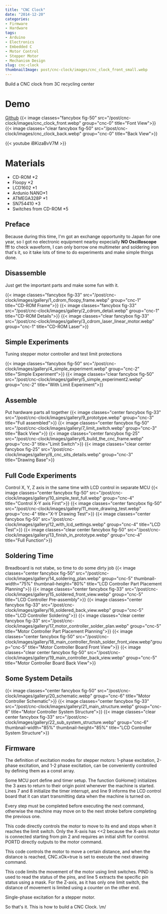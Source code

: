 ```yaml
---
title: "CNC Clock"
date: "2014-12-20"
categories:
- Firmware
- Hardware
tags:
- Arduino
- Electronics
- Embedded C
- Motor Control
- Stepper Motor
- Mechanism Design
slug: cnc-clock
thumbnailImage: post/cnc-clock/images/cnc_clock_front_small.webp
---
```


<!-- for peek -->
Build a CNC clock from 3C recycling center

<!--more-->
# Demo
[Github](https://github.com/armcortex/CNC_Clock)
{{< image classes="fancybox fig-50" src="/post/cnc-clock/images/cnc_clock_front.webp" group="cnc-0" title="Font View">}}
{{< image classes="clear fancybox fig-50" src="/post/cnc-clock/images/cnc_clock_back.webp" group="cnc-0" title="Back View">}}

{{< youtube iBKizaBvV7M >}}


# Materials
- CD-ROM *2
- Floopy *2
- LCD1602 *1
- Ardunio NANO*1
- ATMEGA328P *1
- SN754410 *3
- Switches from CD-ROM *5

## Preface
Because during this time, I'm got an exchange opportunity to Japan for one year, so I got no electronic equipment nearby
expecially **NO Oscilloscope !!!** to check waveform, I can only borrow one multimeter and soldering iron that's it, 
so it take lots of time to do experiments and make simple things done.

## Disassemble 
Just get the important parts and make some fun with it.

{{< image classes="fancybox fig-33" src="/post/cnc-clock/images/gallery/1_cdrom_floopy_frame.webp" group="cnc-1" title="CD-ROM Frame">}}
{{< image classes="fancybox fig-33" src="/post/cnc-clock/images/gallery/2_cdrom_detail.webp" group="cnc-1" title="CD-ROM Details">}}
{{< image classes="clear fancybox fig-33" src="/post/cnc-clock/images/gallery/3_cdrom_laser_linear_motor.webp" group="cnc-1" title="CD-ROM Laser">}}

## Simple Experiments
Tuning stepper motor controller and test limit protections

{{< image classes="fancybox fig-50" src="/post/cnc-clock/images/gallery/4_simple_experiment.webp" group="cnc-2" title="Simple Experiment">}}
{{< image classes="clear fancybox fig-50" src="/post/cnc-clock/images/gallery/5_simple_experiment2.webp" group="cnc-2" title="With Limit Experiment">}}

## Assemble
Put hardware parts all together
{{< image classes="center fancybox fig-33" src="/post/cnc-clock/images/gallery/9_prototype.webp" group="cnc-3"  title="Full assembled">}}
{{< image classes="center fancybox fig-50" src="/post/cnc-clock/images/gallery/7_limit_switch.webp" group="cnc-3"  title="Back View">}}
{{< image classes="center fancybox fig-25" src="/post/cnc-clock/images/gallery/6_build_the_cnc_frame.webp" group="cnc-3"  title="Limit Switch">}}
{{< image classes="clear center fancybox fig-25" src="/post/cnc-clock/images/gallery/8_cnc_sits_details.webp" group="cnc-3"  title="Drawing Base">}} 

## Full Code Experiments
Control X, Y, Z axis in the same time with LCD control in separate MCU
{{< image classes="center fancybox fig-50" src="/post/cnc-clock/images/gallery/10_simple_test_full.webp" group="cnc-4"  title="Control X-Y axis First">}}
{{< image classes="center fancybox fig-50" src="/post/cnc-clock/images/gallery/11_more_drawing_test.webp" group="cnc-4"  title="X-Y Drawing Test">}}
{{< image classes="center fancybox fig-50" src="/post/cnc-clock/images/gallery/12_with_lcd_settings.webp" group="cnc-4"  title="LCD Test">}}
{{< image classes="clear center fancybox fig-50" src="/post/cnc-clock/images/gallery/13_finish_in_prototype.webp" group="cnc-4"  title="Full Function">}} 

## Soldering Time
Breadboard is not stabe, so time to do some dirty job
{{< image classes="center fancybox fig-50" src="/post/cnc-clock/images/gallery/14_soldering_plan.webp" group="cnc-5" thumbnail-width="75%" thumbnail-height="80%" title="LCD Controller Part Placement Planning">}}
{{< image classes="center fancybox fig-33" src="/post/cnc-clock/images/gallery/15_soldered_front_view.webp" group="cnc-5" title="LCD Controller Pre-assembly">}}
{{< image classes="center fancybox fig-33" src="/post/cnc-clock/images/gallery/16_soldered_back_view.webp" group="cnc-5" title="LCD Controller Soldering">}}
{{< image classes="clear center fancybox fig-33" src="/post/cnc-clock/images/gallery/17_motor_controller_solder_plan.webp" group="cnc-5" title="Motor Controller Part Placement Planning">}}
{{< image classes="center fancybox fig-50" src="/post/cnc-clock/images/gallery/18_main_controller_finish_solder_front_view.webp"group="cnc-5" title="Motor Controller Board Front View">}}
{{< image classes="clear center fancybox fig-50" src="/post/cnc-clock/images/gallery/19_main_controller_back_view.webp" group="cnc-5" title="Motor Controller Board Back View">}}

## Some System Details
{{< image classes="center fancybox fig-50" src="/post/cnc-clock/images/gallery/20_schematic.webp" group="cnc-6" title="Motor Controller Schematic">}}
{{< image classes="center fancybox fig-33" src="/post/cnc-clock/images/gallery/21_main_structure.webp" group="cnc-6" title="Motor Controller System Structure">}}
{{< image classes="clear center fancybox fig-33" src="/post/cnc-clock/images/gallery/22_sub_system_structure.webp" group="cnc-6" thumbnail-width="85%" thumbnail-height="85%" title="LCD Controller System Structure">}}


## Firmware

The definition of excitation modes for stepper motors: 1-phase excitation, 2-phase excitation, and 1-2 phase excitation, 
can be conveniently controlled by defining them as a const array.
<script src="https://gist.github.com/armcortex/3c700212d99f27954400.js?file=StepMotorDefine.hpp"></script>

Some MCU port define and timer setup. 
The function GoHome() initializes the 3 axes to return to their origin point whenever the machine is started. Lines 7 and 8 initialize the timer interrupt, 
and line 9 informs the LCD control board that it can start transmitting data when the machine is turned on.
<script src="https://gist.github.com/armcortex/3c700212d99f27954400.js?file=Setup.cpp"></script>

Every step must be completed before executing the next command, otherwise the machine may move on to the next stroke before completing the previous one.
<script src="https://gist.github.com/armcortex/3c700212d99f27954400.js?file=CheckOK.cpp"></script>

This code directly controls the motor to move to its end and stops when it reaches the limit switch. Only the X-axis has <<2 because the X-axis motor 
is connected starting from pin 2 and requires an initial shift for control. PORTD directly outputs to the motor command.
<script src="https://gist.github.com/armcortex/3c700212d99f27954400.js?file=runMotorX.cpp"></script>

This code controls the motor to move a certain distance, and when the distance is reached, CNC.xOk=true is set to execute the next drawing command.
<script src="https://gist.github.com/armcortex/3c700212d99f27954400.js?file=runMotorXd.cpp"></script>

This code limits the movement of the motor using limit switches. PIND is used to read the status of the pins, and line 5 extracts the specific pin 
status using a mask. For the Z-axis, as it has only one limit switch, the distance of movement is limited using a counter on the other end.
<script src="https://gist.github.com/armcortex/3c700212d99f27954400.js?file=range.cpp"></script>

Single-phase excitation for a stepper motor.
<script src="https://gist.github.com/armcortex/3c700212d99f27954400.js?file=onephase.cpp"></script>

So that's it. This is how to build a CNC Clock. \m/

